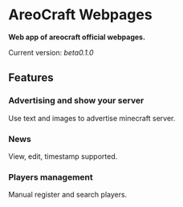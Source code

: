 # AreoCraft Webpages
**Web app of areocraft official webpages.**

Current version: *beta0.1.0*
## Features
### Advertising and show your server
Use text and images to advertise minecraft server.
### News
View, edit, timestamp supported.
### Players management
Manual register and search players.
